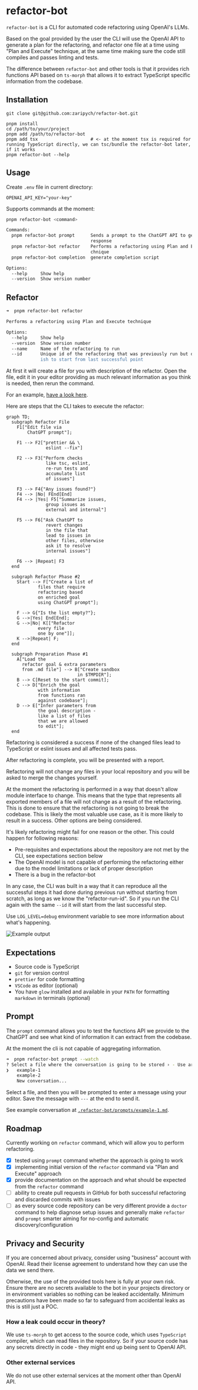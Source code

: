 # refactor-bot

`refactor-bot` is a CLI for automated code refactoring using OpenAI's LLMs.

Based on the goal provided by the user the CLI will use the OpenAI API to
generate a plan for the refactoring, and refactor one file at a time using "Plan
and Execute" technique, at the same time making sure the code still compiles and
passes linting and tests.

The difference between `refactor-bot` and other tools is that it provides rich
functions API based on `ts-morph` that allows it to extract TypeScript specific
information from the codebase.

## Installation

```
git clone git@github.com:zaripych/refactor-bot.git
```

```
pnpm install
cd /path/to/your/project
pnpm add /path/to/refactor-bot
pnpm add tsx                    # <- at the moment tsx is required for running TypeScript directly, we can tsc/bundle the refactor-bot later, if it works
pnpm refactor-bot --help
```

## Usage

Create `.env` file in current directory:

```
OPENAI_API_KEY="your-key"
```

Supports commands at the moment:

```sh
pnpm refactor-bot <command>

Commands:
  pnpm refactor-bot prompt      Sends a prompt to the ChatGPT API to generate a
                                response
  pnpm refactor-bot refactor    Performs a refactoring using Plan and Execute te
                                chnique
  pnpm refactor-bot completion  generate completion script

Options:
  --help     Show help                                                 [boolean]
  --version  Show version number                                       [boolean]
```

## Refactor

```sh
➜  pnpm refactor-bot refactor

Performs a refactoring using Plan and Execute technique

Options:
  --help     Show help                                                 [boolean]
  --version  Show version number                                       [boolean]
  --name     Name of the refactoring to run                             [string]
  --id       Unique id of the refactoring that was previously run but didn't fin
             ish to start from last successful point                    [string]
```

At first it will create a file for you with description of the refactor. Open
the file, edit it in your editor providing as much relevant information as you
think is needed, then rerun the command.

For an example,
[have a look here](https://github.com/zaripych/refactor-bot/blob/5374a8381edb5b7adb431ff4847f826872221756/.refactor-bot/refactors/replace-read-file-sync/goal.md#L9).

Here are steps that the CLI takes to execute the refactor:

```mermaid
graph TD;
  subgraph Refactor File
    F1["Edit file via
        ChatGPT prompt"];

    F1 --> F2["prettier && \
               eslint --fix"]

    F2 --> F3["Perform checks
               like tsc, eslint,
               re-run tests and
               accumulate list
               of issues"]

    F3 --> F4{"Any issues found?"}
    F4 --> |No| FEnd[End]
    F4 --> |Yes| F5["Summarize issues,
               group issues as
               external and internal"]

    F5 --> F6["Ask ChatGPT to
               revert changes
               in the file that
               lead to issues in
               other files, otherwise
               ask it to resolve
               internal issues"]

    F6 --> |Repeat| F3
  end

  subgraph Refactor Phase #2
    Start --> F["Create a list of
            files that require
            refactoring based
            on enriched goal
            using ChatGPT prompt"];

    F --> G{"Is the list empty?"};
    G -->|Yes| End[End];
    G -->|No| K[["Refactor
            every file
            one by one"]];
    K -->|Repeat| F;
  end

  subgraph Preparation Phase #1
    A["Load the
      refactor goal & extra parameters
      from .md file"] --> B["Create sandbox
                           in $TMPDIR"];
    B --> C[Reset to the start commit];
    C --> D["Enrich the goal
            with information
            from functions ran
            against codebase"];
    D --> E["Infer parameters from
            the goal description -
            like a list of files
            that we are allowed
            to edit"];
  end
```

Refactoring is considered a success if none of the changed files lead to
TypeScript or eslint issues and all affected tests pass.

After refactoring is complete, you will be presented with a report.

Refactoring will not change any files in your local repository and you will be
asked to merge the changes yourself.

At the moment the refactoring is performed in a way that doesn't allow module
interface to change. This means that the type that represents all exported
members of a file will not change as a result of the refactoring. This is done
to ensure that the refactoring is not going to break the codebase. This is
likely the most valuable use case, as it is more likely to result in a success.
Other options are being considered.

It's likely refactoring might fail for one reason or the other. This could
happen for following reasons:

-   Pre-requisites and expectations about the repository are not met by the CLI,
    see expectations section below
-   The OpenAI model is not capable of performing the refactoring either due to
    the model limitations or lack of proper description
-   There is a bug in the refactor-bot

In any case, the CLI was built in a way that it can reproduce all the successful
steps it had done during previous run without starting from scratch, as long as
we know the "refactor-run-id". So if you run the CLI again with the same `--id`
it will start from the last successful step.

Use `LOG_LEVEL=debug` environment variable to see more information about what's
happening.

![Example output](.refactor-bot/refactors/replace-read-file-sync/example-report.png?raw=true 'Example output')

## Expectations

-   Source code is TypeScript
-   `git` for version control
-   `prettier` for code formatting
-   `VSCode` as editor (optional)
-   You have `glow` installed and available in your `PATH` for formatting
    `markdown` in terminals (optional)

## Prompt

The `prompt` command allows you to test the functions API we provide to the
ChatGPT and see what kind of information it can extract from the codebase.

At the moment the cli is not capable of aggregating information.

```sh
➜  pnpm refactor-bot prompt --watch
? Select a file where the conversation is going to be stored › - Use arrow-keys. Return to submit.
❯   example-1
    example-2
    New conversation...
```

Select a file, and then you will be prompted to enter a message using your
editor. Save the message with `---` at the end to send it.

See example conversation at
[`.refactor-bot/prompts/example-1.md`](.refactor-bot/prompts/example-1.md).

## Roadmap

Currently working on `refactor` command, which will allow you to perform
refactoring.

-   [x] tested using `prompt` command whether the approach is going to work
-   [x] implementing initial version of the `refactor` command via "Plan and
        Execute" approach
-   [x] provide documentation on the approach and what should be expected from
        the `refactor` command
-   [ ] ability to create pull requests in GitHub for both successful
        refactoring and discarded commits with issues
-   [ ] as every source code repository can be very different provide a `doctor`
        command to help diagnose setup issues and generally make `refactor` and
        `prompt` smarter aiming for no-config and automatic
        discovery/configuration

## Privacy and Security

If you are concerned about privacy, consider using "business" account with
OpenAI. Read their license agreement to understand how they can use the data we
send there.

Otherwise, the use of the provided tools here is fully at your own risk. Ensure
there are no secrets available to the bot in your projects directory or in
environment variables so nothing can be leaked accidentally. Minimum precautions
have been made so far to safeguard from accidental leaks as this is still just a
POC.

### How a leak could occur in theory?

We use `ts-morph` to get access to the source code, which uses `TypeScript`
compiler, which can read files in the repository. So if your source code has any
secrets directly in code - they might end up being sent to OpenAI API.

### Other external services

We do not use other external services at the moment other than OpenAI API.
